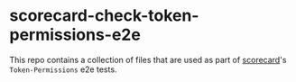 # scorecard-check-token-permissions-e2e

This repo contains a collection of files that are used as part of [scorecard](https://github.com/ossf/scorecard)'s `Token-Permissions` e2e tests.
